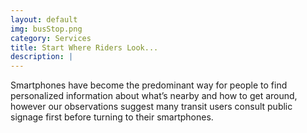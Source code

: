 ```yaml
---
layout: default
img: busStop.png
category: Services
title: Start Where Riders Look...
description: |
---
```

Smartphones have become the predominant way for people to find personalized information about what’s nearby and how to get around, however our observations suggest many transit users consult public signage first before turning to their smartphones.